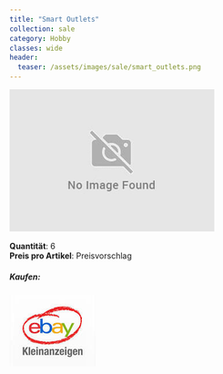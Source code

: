 ```yaml
---
title: "Smart Outlets"
collection: sale
category: Hobby
classes: wide
header: 
  teaser: /assets/images/sale/smart_outlets.png
---
```




<a href="">
  <img src="/assets/images/sale/smart_outlets.png" alt="Smart Outlets">
</a>

   **Quantit&#228;t**: 6  
   **Preis pro Artikel**: Preisvorschlag  


##### Kaufen:
<a href="">
  <img src="/assets/images/ebay.png" alt="Ebay Kleinanzeigen" border: 5px solid #555;>
</a>

